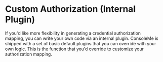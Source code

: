 # Custom Authorization \(Internal Plugin\)

If you'd like more flexibility in generating a credential authorization mapping, you can write your own code via an internal plugin. ConsoleMe is shipped with a set of basic default plugins that you can override with your own logic. [This](https://github.com/Netflix/consoleme/blob/master/default_plugins/consoleme_default_plugins/plugins/group_mapping/group_mapping.py#L133) is the function that you'd override to customize your authorization mapping.

